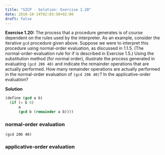 ```yaml
---
title: "SICP - Solution: Exercise 1.20"
date: 2018-10-14T02:03:58+02:00
draft: false
---
```


**Exercise 1.20:** The process that a procedure generates is of course dependent on the rules used by the interpreter. As an example, consider the iterative `gcd` procedure given above. Suppose we were to interpret this procedure using normal-order evaluation, as discussed in 1.1.5. (The normal-order-evaluation rule for if is described in Exercise 1.5.) Using the substitution method (for normal order), illustrate the process generated in evaluating `(gcd 206 40)` and indicate the remainder operations that are actually performed. How many remainder operations are actually performed in the normal-order evaluation of `(gcd 206 40)`? In the applicative-order evaluation?

**Solution**

```scheme
(define (gcd a b)
  (if (= b 0)
      a
      (gcd b (remainder a b))))
```

### normal-order evaluation

```
(gcd 206 40)
```

### applicative-order evaluation
